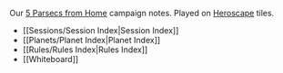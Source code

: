 
Our [5 Parsecs from Home](https://modiphius.net/en-us/pages/five-parsecs) campaign notes. Played on [Heroscape](https://en.wikipedia.org/wiki/Heroscape) tiles.

* [[Sessions/Session Index|Session Index]]
* [[Planets/Planet Index|Planet Index]]
* [[Rules/Rules Index|Rules Index]]
* [[Whiteboard]]
